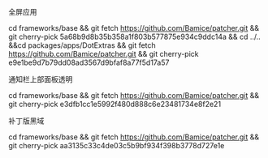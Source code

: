 全屏应用

cd frameworks/base && git fetch https://github.com/Bamice/patcher.git && git cherry-pick 5a68b9d8b35b358a1f803b577875e934c9ddc14a && cd ../.. &&cd packages/apps/DotExtras && git fetch https://github.com/Bamice/patcher.git && git cherry-pick e9e1be9d7b79dd08ad3567d9bfaf8a77f5d17a57

通知栏上部面板透明

cd frameworks/base && git fetch https://github.com/Bamice/patcher.git && git cherry-pick e3dfb1cc1e5992f480d888c6e23481734e8f2e21

补丁版黑域

cd frameworks/base && git fetch https://github.com/Bamice/patcher.git && git cherry-pick aa3135c33c4de03c5b9bf934f398b3778d727e1e